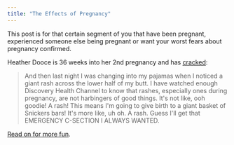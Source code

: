 ```yaml
---
title: "The Effects of Pregnancy"
---
```

<p>This post is for that certain segment of you that have been pregnant, experienced someone else being pregnant or want your worst fears about pregnancy confirmed.</p>
<p>Heather Dooce is 36 weeks into her 2nd pregnancy and has <a href="http://dooce.com/2009/05/26/36-weeks">cracked</a>:</p>
<blockquote><p>And then last night I was changing into my pajamas when I noticed a giant rash across the lower half of my butt. I have watched enough Discovery Health Channel to know that rashes, especially ones during pregnancy, are not harbingers of good things. It's not like, ooh goodie! A rash! This means I'm going to give birth to a giant basket of Snickers bars! It's more like, uh oh. A rash. Guess I'll get that EMERGENCY C-SECTION I ALWAYS WANTED.</p></blockquote>
<p><a href="http://dooce.com/2009/05/26/36-weeks">Read on for more fun</a>.</p>
